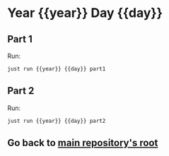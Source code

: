 # Year {{year}} Day {{day}}

## Part 1

Run:

```bash
just run {{year}} {{day}} part1
```

## Part 2

Run:

```bash
just run {{year}} {{day}} part2
```

## Go back to [main repository's root](../README.md)
